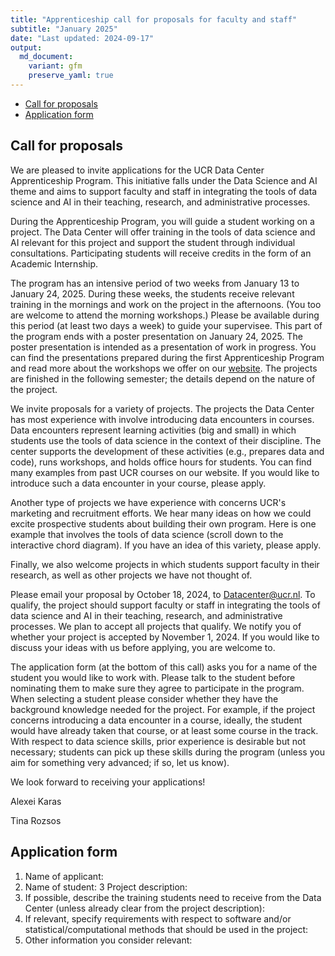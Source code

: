 ```yaml
---
title: "Apprenticeship call for proposals for faculty and staff"
subtitle: "January 2025"
date: "Last updated: 2024-09-17"
output:
  md_document:
    variant: gfm
    preserve_yaml: true
---
```


- [Call for proposals](#call-for-proposals)
- [Application form](#application-form)

## Call for proposals 

We are pleased to invite applications for the UCR Data Center Apprenticeship Program. This initiative falls under the Data Science and AI theme and aims to support faculty and staff in integrating the tools of data science and AI in their teaching, research, and administrative processes. 

During the Apprenticeship Program, you will guide a student working on a project. The Data Center will offer training in the tools of data science and AI relevant for this project and support the student through individual consultations. Participating students will receive credits in the form of an Academic Internship. 

The program has an intensive period of two weeks from January 13 to January 24, 2025. During these weeks, the students receive relevant training in the mornings and work on the project in the afternoons. (You too are welcome to attend the morning workshops.) Please be available during this period (at least two days a week) to guide your supervisee. This part of the program ends with a poster presentation on January 24, 2025. The poster presentation is intended as a presentation of work in progress. You can find the presentations prepared during the first Apprenticeship Program and read more about the workshops we offer on our [website](../). The projects are finished in the following semester; the details depend on the nature of the project.

We invite proposals for a variety of projects. The projects the Data Center has most experience with involve introducing data encounters in courses. Data encounters represent learning activities (big and small) in which students use the tools of data science in the context of their discipline. The center supports the development of these activities (e.g., prepares data and code), runs workshops, and holds office hours for students. You can find many examples from past UCR courses on our website. If you would like to introduce such a data encounter in your course, please apply. 

Another type of projects we have experience with concerns UCR's marketing and recruitment efforts. We hear many ideas on how we could excite prospective students about building their own program. Here is one example that involves the tools of data science (scroll down to the interactive chord diagram). If you have an idea of this variety, please apply. 

Finally, we also welcome projects in which students support faculty in their research, as well as other projects we have not thought of. 

Please email your proposal by October 18, 2024, to Datacenter@ucr.nl. To qualify, the project should support faculty or staff in integrating the tools of data science and AI in their teaching, research, and administrative processes. We plan to accept all projects that qualify. We notify you of whether your project is accepted by November 1, 2024. If you would like to discuss your ideas with us before applying, you are welcome to. 

The application form (at the bottom of this call) asks you for a name of the student you would like to work with. Please talk to the student before nominating them to make sure they agree to participate in the program. When selecting a student please consider whether they have the background knowledge needed for the project. For example, if the project concerns introducing a data encounter in a course, ideally, the student would have already taken that course, or at least some course in the track. With respect to data science skills, prior experience is desirable but not necessary; students can pick up these skills during the program (unless you aim for something very advanced; if so, let us know). 

We look forward to receiving your applications! 

Alexei Karas 

Tina Rozsos 

## Application form 

1. Name of applicant: 
2. Name of student: 
3 Project description: 
4. If possible, describe the training students need to receive from the Data Center (unless already clear from the project description): 
5. If relevant, specify requirements with respect to software and/or statistical/computational methods that should be used in the project: 
6. Other information you consider relevant:
